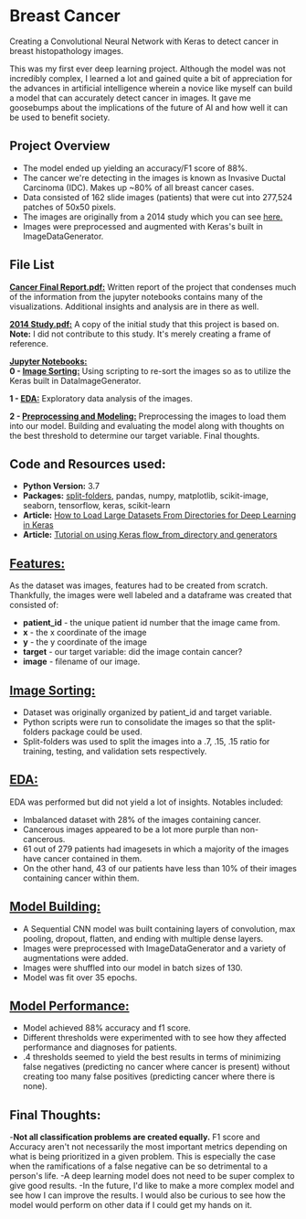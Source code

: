 # Breast Cancer
Creating a Convolutional Neural Network with Keras to detect cancer in breast histopathology images.
 
This was my first ever deep learning project. Although the model was not incredibly complex, I learned a lot and gained
quite a bit of appreciation for the advances in artificial intelligence wherein a novice like myself can build a model that can 
accurately detect cancer in images. It gave me goosebumps about the implications of the future of AI and how well it can be used to 
benefit society. 

## Project Overview
- The model ended up yielding an accuracy/F1 score of 88%.
- The cancer we're detecting in the images is known as Invasive Ductal Carcinoma (IDC). Makes up ~80% of all breast cancer cases. 
- Data consisted of 162 slide images (patients) that were cut into 277,524 patches of 50x50 pixels.
- The images are originally from a 2014 study which you can see [here.](https://github.com/Huntsworth7/Breast-Cancer/blob/master/2014%20Study.pdf)
- Images were preprocessed and augmented with Keras's built in ImageDataGenerator. 

 
## File List
**[Cancer Final Report.pdf:](https://github.com/Huntsworth7/Breast-Cancer/blob/master/Cancer%20Final%20Report.pdf)** Written report of the project that condenses much of the information from the jupyter notebooks contains many of the visualizations. Additional insights and analysis are in there as well. 

**[2014 Study.pdf:](https://github.com/Huntsworth7/Breast-Cancer/blob/master/2014%20Study.pdf)** A copy of the initial study that this project is based on. **Note:** I did not contribute to this study. It's merely creating a frame of reference. 

<ins>**Jupyter Notebooks:**</ins><br>
**0 - [Image Sorting:](https://github.com/Huntsworth7/Breast-Cancer/blob/master/0%20-%20Image%20Sorting.ipynb)** Using scripting to re-sort the images so as to utilize the Keras built in DataImageGenerator.

**1 - [EDA:](https://github.com/Huntsworth7/Breast-Cancer/blob/master/1%20-%20EDA.ipynb)** Exploratory data analysis of the images.

**2 - [Preprocessing and Modeling:](https://github.com/Huntsworth7/Breast-Cancer/blob/master/2%20-%20Preprocessing%20and%20Modeling.ipynb)** Preprocessing the images to load them into our model. Building and evaluating the model along with thoughts on the best threshold to determine our target variable. Final thoughts.

## Code and Resources used:
- **Python Version:** 3.7
- **Packages:** [split-folders](https://pypi.org/project/split-folders/), pandas, numpy, matplotlib, scikit-image, seaborn, tensorflow, keras, scikit-learn 
- **Article:** [How to Load Large Datasets From Directories for Deep Learning in Keras](https://machinelearningmastery.com/how-to-load-large-datasets-from-directories-for-deep-learning-with-keras/)
- **Article:** [Tutorial on using Keras flow_from_directory and generators](https://medium.com/@vijayabhaskar96/tutorial-image-classification-with-keras-flow-from-directory-and-generators-95f75ebe5720)
 
## [Features:](https://github.com/Huntsworth7/Breast-Cancer/blob/master/1%20-%20EDA.ipynb)
As the dataset was images, features had to be created from scratch. Thankfully, the images were well labeled and a dataframe was created that consisted of:
- **patient_id** - the unique patient id number that the image came from. 
- **x** - the x coordinate of the image
- **y** - the y coordinate of the image 
- **target** - our target variable: did the image contain cancer?
- **image** - filename of our image.  

## [Image Sorting:](https://github.com/Huntsworth7/Breast-Cancer/blob/master/0%20-%20Image%20Sorting.ipynb)
- Dataset was originally organized by patient_id and target variable. 
- Python scripts were run to consolidate the images so that the split-folders package could be used. 
- Split-folders was used to split the images into a .7, .15, .15 ratio for training, testing, and validation sets respectively. 

## [EDA:](https://github.com/Huntsworth7/Breast-Cancer/blob/master/1%20-%20EDA.ipynb) 
EDA was performed but did not yield a lot of insights. Notables included:
- Imbalanced dataset with 28% of the images containing cancer. 
- Cancerous images appeared to be a lot more purple than non-cancerous. 
- 61 out of 279 patients had imagesets in which a majority of the images have cancer contained in them.
- On the other hand, 43 of our patients have less than 10% of their images containing cancer within them.

## [Model Building:](https://github.com/Huntsworth7/Breast-Cancer/blob/master/2%20-%20Preprocessing%20and%20Modeling.ipynb)
- A Sequential CNN model was built containing layers of convolution, max pooling, dropout, flatten, and ending with multiple dense layers.   
- Images were preprocessed with ImageDataGenerator and a variety of augmentations were added.
- Images were shuffled into our model in batch sizes of 130. 
- Model was fit over 35 epochs. 

## [Model Performance:](https://github.com/Huntsworth7/Breast-Cancer/blob/master/2%20-%20Preprocessing%20and%20Modeling.ipynb)
- Model achieved 88% accuracy and f1 score. 
- Different thresholds were experimented with to see how they affected performance and diagnoses for patients. 
- .4 thresholds seemed to yield the best results in terms of minimizing false negatives (predicting no cancer where cancer is present) without creating too many false positives (predicting cancer where there is none). 
 
## Final Thoughts:
-**Not all classification problems are created equally.** F1 score and Accuracy aren't not necessarily the most important metrics depending on what is being prioritized in a given problem. This is especially the case when the ramifications of a false negative can be so detrimental to a person's life. 
-A deep learning model does not need to be super complex to give good results. 
-In the future, I'd like to make a more complex model and see how I can improve the results. I would also be curious to see how the model would perform on other data if I could get my hands on it.
 

